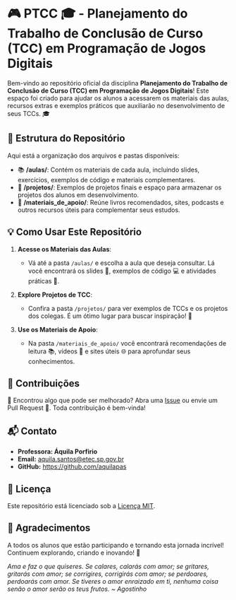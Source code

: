 # 🎮 PTCC 🎓 - Planejamento do Trabalho de Conclusão de Curso (TCC) em Programação de Jogos Digitais 

Bem-vindo ao repositório oficial da disciplina **Planejamento do Trabalho de Conclusão de Curso (TCC) em Programação de Jogos Digitais**! Este espaço foi criado para ajudar os alunos a acessarem os materiais das aulas, recursos extras e exemplos práticos que auxiliarão no desenvolvimento de seus TCCs. 🎓

## 📂 Estrutura do Repositório

Aqui está a organização dos arquivos e pastas disponíveis:

- 📚 **/aulas/**: Contém os materiais de cada aula, incluindo slides, exercícios, exemplos de código e materiais complementares.
- 🚀 **/projetos/**: Exemplos de projetos finais e espaço para armazenar os projetos dos alunos em desenvolvimento.
- 📖 **/materiais_de_apoio/**: Reúne livros recomendados, sites, podcasts e outros recursos úteis para complementar seus estudos.

## 💡 Como Usar Este Repositório

1. **Acesse os Materiais das Aulas**:
   - Vá até a pasta `/aulas/` e escolha a aula que deseja consultar. Lá você encontrará os slides 📑, exemplos de código 💻 e atividades práticas 📝.

2. **Explore Projetos de TCC**:
   - Confira a pasta `/projetos/` para ver exemplos de TCCs e os projetos dos colegas. É um ótimo lugar para buscar inspiração! 🎨

3. **Use os Materiais de Apoio**:
   - Na pasta `/materiais_de_apoio/` você encontrará recomendações de leitura 📚, vídeos 🎥 e sites úteis 🌐 para aprofundar seus conhecimentos.

## 🔧 Contribuições

🔄 Encontrou algo que pode ser melhorado? Abra uma [Issue](https://github.com/aquilapas/ptccDesenvolvimentoJogos/issues) ou envie um Pull Request 🚀. Toda contribuição é bem-vinda!

## 📬 Contato

- **Professora: Áquila Porfirio**
- **Email:** aquila.santos@etec.sp.gov.br
- **GitHub:** https://github.com/aquilapas

## 📜 Licença

Este repositório está licenciado sob a [Licença MIT](LICENSE).

## 🙌 Agradecimentos

A todos os alunos que estão participando e tornando esta jornada incrível! Continuem explorando, criando e inovando! 💪


_Ama e faz o que quiseres. Se calares, calarás com amor; se gritares, gritarás com amor; se corrigires, corrigirás com amor; se perdoares, perdoarás com amor. Se tiveres o amor enraizado em ti, nenhuma coisa senão o amor serão os teus frutos._ 
_~ Agostinho_
